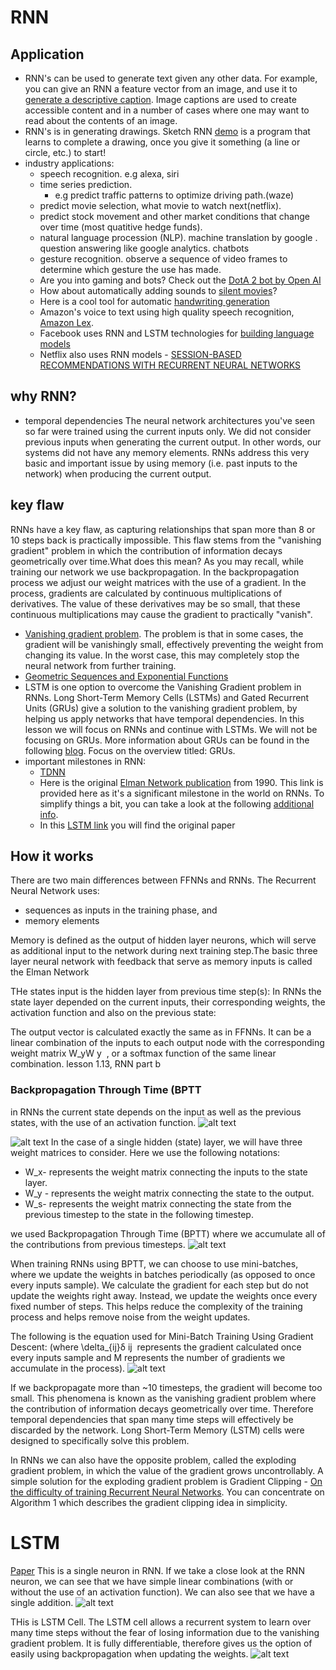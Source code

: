 # RNN
## Application
- RNN's can be used to generate text given any other data. For example, you can give an RNN a feature vector from an image, and use it to [generate a descriptive caption](https://github.com/yunjey/pytorch-tutorial/tree/master/tutorials/03-advanced/image_captioning). Image captions are used to create accessible content and in a number of cases where one may want to read about the contents of an image.
- RNN's is in generating drawings. Sketch RNN [demo](https://magenta.tensorflow.org/assets/sketch_rnn_demo/index.html) is a program that learns to complete a drawing, once you give it something (a line or circle, etc.) to start!
- industry applications:
  - speech recognition. e.g alexa, siri
  - time series prediction.
    - e.g predict traffic patterns to optimize driving path.(waze)
  - predict movie selection, what movie to watch next(netflix).
  - predict stock movement and other market conditions that change over time (most quatitive hedge funds).
  - natural language procession (NLP). machine translation by google .  question answering like google analytics. chatbots
  - gesture recognition. observe a sequence of video frames to determine which gesture the use has made.
  - Are you into gaming and bots? Check out the [DotA 2 bot by Open AI](https://openai.com/blog/dota-2/)
  - How about automatically adding sounds to [silent movies](https://www.youtube.com/watch?time_continue=1&v=0FW99AQmMc8)?
  - Here is a cool tool for automatic [handwriting generation](http://www.cs.toronto.edu/~graves/handwriting.cgi?text=My+name+is+Luka&style=&bias=0.15&samples=3)
  - Amazon's voice to text using high quality speech recognition, [Amazon Lex](https://aws.amazon.com/lex/faqs/).
  - Facebook uses RNN and LSTM technologies for [building language models](https://engineering.fb.com/ml-applications/building-an-efficient-neural-language-model-over-a-billion-words/)
  - Netflix also uses RNN models - [SESSION-BASED RECOMMENDATIONS WITH RECURRENT NEURAL NETWORKS](https://arxiv.org/pdf/1511.06939.pdf)


## why RNN?
- temporal dependencies
The neural network architectures you've seen so far were trained using the current inputs only. We did not consider previous inputs when generating the current output. In other words, our systems did not have any memory elements. RNNs address this very basic and important issue by using memory (i.e. past inputs to the network) when producing the current output.

## key flaw
RNNs have a key flaw, as capturing relationships that span more than 8 or 10 steps back is practically impossible. This flaw stems from the "vanishing gradient" problem in which the contribution of information decays geometrically over time.What does this mean?
As you may recall, while training our network we use backpropagation. In the backpropagation process we adjust our weight matrices with the use of a gradient. In the process, gradients are calculated by continuous multiplications of derivatives. The value of these derivatives may be so small, that these continuous multiplications may cause the gradient to practically "vanish".
- [Vanishing gradient problem](https://en.wikipedia.org/wiki/Vanishing_gradient_problem). The problem is that in some cases, the gradient will be vanishingly small, effectively preventing the weight from changing its value. In the worst case, this may completely stop the neural network from further training.
- [Geometric Sequences and Exponential Functions](https://socratic.org/algebra/exponents-and-exponential-functions/geometric-sequences-and-exponential-functions)
- LSTM is one option to overcome the Vanishing Gradient problem in RNNs.  Long Short-Term Memory Cells (LSTMs) and Gated Recurrent Units (GRUs) give a solution to the vanishing gradient problem, by helping us apply networks that have temporal dependencies. In this lesson we will focus on RNNs and continue with LSTMs. We will not be focusing on GRUs. More information about GRUs can be found in the following [blog](https://deeplearning4j.org/). Focus on the overview titled: GRUs.
- important milestones in RNN:
  - [TDNN](https://en.wikipedia.org/wiki/Time_delay_neural_network)
  - Here is the original [Elman Network publication](https://onlinelibrary.wiley.com/doi/abs/10.1207/s15516709cog1402_1) from 1990. This link is provided here as it's a significant milestone in the world on RNNs. To simplify things a bit, you can take a look at the following [additional info](https://en.wikipedia.org/wiki/Recurrent_neural_network#Elman_networks_and_Jordan_networks).
  - In this [LSTM link](http://www.bioinf.jku.at/publications/older/2604.pdf) you will find the original paper

## How it works
There are two main differences between FFNNs and RNNs. The Recurrent Neural Network uses:
- sequences as inputs in the training phase, and
- memory elements

Memory is defined as the output of hidden layer neurons, which will serve as additional input to the network during next training step.The basic three layer neural network with feedback that serve as memory inputs is called the Elman Network

THe states input is the hidden layer from previous time step(s):
In RNNs the state layer depended on the current inputs, their corresponding weights, the activation function and also on the previous state:


The output vector is calculated exactly the same as in FFNNs. It can be a linear combination of the inputs to each output node with the corresponding weight matrix W_yW
y
​	 , or a softmax function of the same linear combination.
lesson 1.13, RNN part b

### Backpropagation Through Time (BPTT

  in RNNs the current state depends on the input as well as the previous states, with the use of an activation function.
  ![alt text](./images/rnn_state_layer.png "RNN model illustration")


![alt text](./images/rnn.png "RNN model illustration")
In the case of a single hidden (state) layer, we will have three weight matrices to consider. Here we use the following notations:

- W_x- represents the weight matrix connecting the inputs to the state layer.
- W_y - represents the weight matrix connecting the state to the output.
- W_s- represents the weight matrix connecting the state from the previous timestep to the state in the following timestep.



we used Backpropagation Through Time (BPTT) where we accumulate all of the contributions from previous timesteps.
![alt text](./images/rnn_equation.png "RNN model illustration")


When training RNNs using BPTT, we can choose to use mini-batches, where we update the weights in batches periodically (as opposed to once every inputs sample). We calculate the gradient for each step but do not update the weights right away. Instead, we update the weights once every fixed number of steps. This helps reduce the complexity of the training process and helps remove noise from the weight updates.

The following is the equation used for Mini-Batch Training Using Gradient Descent: (where \delta_{ij}δ
ij
​	  represents the gradient calculated once every inputs sample and M represents the number of gradients we accumulate in the process).
![alt text](./images/rnn_mini.png "RNN model illustration")


If we backpropagate more than ~10 timesteps, the gradient will become too small. This phenomena is known as the vanishing gradient problem where the contribution of information decays geometrically over time. Therefore temporal dependencies that span many time steps will effectively be discarded by the network. Long Short-Term Memory (LSTM) cells were designed to specifically solve this problem.

In RNNs we can also have the opposite problem, called the exploding gradient problem, in which the value of the gradient grows uncontrollably. A simple solution for the exploding gradient problem is Gradient Clipping - [On the difficulty of training Recurrent Neural Networks](https://arxiv.org/abs/1211.5063). You can concentrate on Algorithm 1 which describes the gradient clipping idea in simplicity.

# LSTM
[Paper](http://www.bioinf.jku.at/publications/older/2604.pdf)
This is a single neuron in RNN.
If we take a close look at the RNN neuron, we can see that we have simple linear combinations (with or without the use of an activation function). We can also see that we have a single addition.
![alt text](./images/rnn_neuron.png "RNN neuron")

THis is LSTM Cell. The LSTM cell allows a recurrent system to learn over many time steps without the fear of losing information due to the vanishing gradient problem. It is fully differentiable, therefore gives us the option of easily using backpropagation when updating the weights.
![alt text](./images/lstm_cell.png "RNN neuron")

